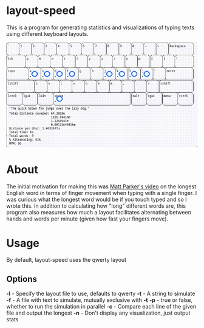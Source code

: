 # layout-speed
This is a program for generating statistics and visualizations of typing texts using different keyboard layouts.

![Demonstration gif](recording.gif)

# About
The initial motivation for making this was [Matt Parker's video](https://www.youtube.com/watch?v=Mf2H9WZSIyw) on the longest English word in terms of finger movement when typing with a single finger. I was curious what the longest word would be if you touch typed and so I wrote this. In addition to calculating how "long" different words are, this program also measures how much a layout facilitates alternating between hands and words per minute (given how fast your fingers move).

# Usage
By default, layout-speed uses the qwerty layout
## Options
**-l** - Specify the layout file to use, defaults to qwerty
**-t** - A string to simulate
**-f** - A file with text to simulate, mutually exclusive with **-t**
**-p** - true or false, whether to run the simulation in parallel
**-c** - Compare each line of the given file and output the longest
**-n** - Don't display any visualization, just output stats
